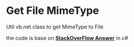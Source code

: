 # Get File MimeType

Util vb.net class to get MimeType to File

the code is base on [**StackOverFlow Answer**](https://stackoverflow.com/a/13614746) in c# 